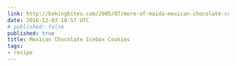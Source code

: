 ```yaml
---
link: http://bakingbites.com/2005/07/more-of-maida-mexican-chocolate-cookies/
date: 2016-12-03 18:57 UTC
# published: false
published: true
title: Mexican Chocolate Icebox Cookies
tags:
- recipe
---
```



